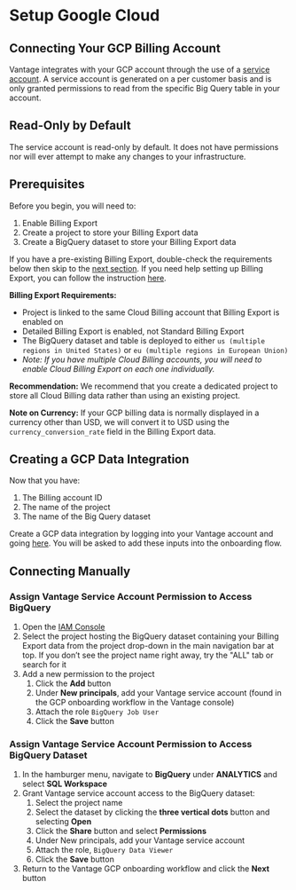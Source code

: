 # Setup Google Cloud

## Connecting Your GCP Billing Account

Vantage integrates with your GCP account through the use of a [service account](https://cloud.google.com/iam/docs/service-accounts). A service account is generated on a per customer basis and is only granted permissions to read from the specific Big Query table in your account.

## Read-Only by Default

The service account is read-only by default. It does not have permissions nor will ever attempt to make any changes to your infrastructure.

## Prerequisites

Before you begin, you will need to:

1. Enable Billing Export
2. Create a project to store your Billing Export data
3. Create a BigQuery dataset to store your Billing Export data

If you have a pre-existing Billing Export, double-check the requirements below then skip to the [next section](/connecting_gcp/#creating-a-gcp-data-integration). If you need help setting up Billing Export, you can follow the instruction [here](/enabling_gcp_billing_export/).

**Billing Export Requirements:**

- Project is linked to the same Cloud Billing account that Billing Export is enabled on
- Detailed Billing Export is enabled, not Standard Billing Export
- The BigQuery dataset and table is deployed to either `us (multiple regions in United States)` or `eu (multiple regions in European Union)`
- _Note: If you have multiple Cloud Billing accounts, you will need to enable Cloud Billing Export on each one individually._

**Recommendation:** We recommend that you create a dedicated project to store all Cloud Billing data rather than using an existing project.

**Note on Currency:** If your GCP billing data is normally displayed in a currency other than USD, we will convert it to USD using the `currency_conversion_rate` field in the Billing Export data.

## Creating a GCP Data Integration

Now that you have:

1. The Billing account ID
2. The name of the project
3. The name of the Big Query dataset

Create a GCP data integration by logging into your Vantage account and going [here](https://console.vantage.sh/settings/gcp). You will be asked to add these inputs into the onboarding flow.

## Connecting Manually

### Assign Vantage Service Account Permission to Access BigQuery

1. Open the [IAM Console](https://console.cloud.google.com/iam-admin/iam)
2. Select the project hosting the BigQuery dataset containing your Billing Export data from the project drop-down in the main navigation bar at top. If you don’t see the project name right away, try the "ALL" tab or search for it
3. Add a new permission to the project
   1. Click the **Add** button
   2. Under **New principals**, add your Vantage service account (found in the GCP onboarding workflow in the Vantage console)
   3. Attach the role `BigQuery Job User`
   4. Click the **Save** button

### Assign Vantage Service Account Permission to Access BigQuery Dataset

1. In the hamburger menu, navigate to **BigQuery** under **ANALYTICS** and select **SQL Workspace**
2. Grant Vantage service account access to the BigQuery dataset:
   1. Select the project name
   2. Select the dataset by clicking the **three vertical dots** button and selecting **Open**
   3. Click the **Share** button and select **Permissions**
   4. Under New principals, add your Vantage service account
   5. Attach the role, `BigQuery Data Viewer`
   6. Click the **Save** button
3. Return to the Vantage GCP onboarding workflow and click the **Next** button
